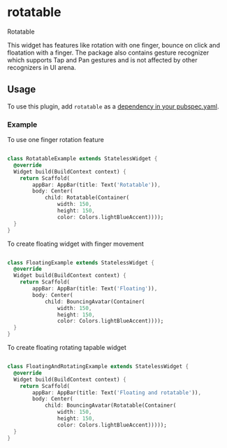 # rotatable

Rotatable

This widget has features like rotation with one finger, bounce on click and floatation with a finger.
The package also contains gesture recognizer which supports Tap and Pan gestures and is not affected by other recognizers in UI arena.

## Usage
To use this plugin, add ```rotatable``` as a [dependency in your pubspec.yaml](https://flutter.io/platform-plugins/).

### Example
To use one finger rotation feature
```dart

class RotatableExample extends StatelessWidget {
  @override
  Widget build(BuildContext context) {
    return Scaffold(
        appBar: AppBar(title: Text('Rotatable')),
        body: Center(
            child: Rotatable(Container(
                width: 150,
                height: 150,
                color: Colors.lightBlueAccent))));
  }
}

```

To create floating widget with finger movement
```dart

class FloatingExample extends StatelessWidget {
  @override
  Widget build(BuildContext context) {
    return Scaffold(
        appBar: AppBar(title: Text('Floating')),
        body: Center(
            child: BouncingAvatar(Container(
                width: 150,
                height: 150,
                color: Colors.lightBlueAccent))));
  }
}

```
To create floating rotating tapable widget
```dart

class FloatingAndRotatingExample extends StatelessWidget {
  @override
  Widget build(BuildContext context) {
    return Scaffold(
        appBar: AppBar(title: Text('Floating and rotatable')),
        body: Center(
            child: BouncingAvatar(Rotatable(Container(
                width: 150,
                height: 150,
                color: Colors.lightBlueAccent)))));
  }
}

```

